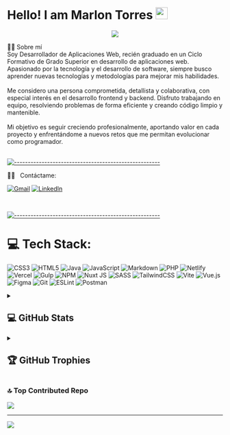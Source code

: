 # Hello! I am Marlon Torres <img src="https://media.giphy.com/media/hvRJCLFzcasrR4ia7z/giphy.gif" width="28">

<p align="center">
  <a href="https://github.com/DenverCoder1/readme-typing-svg"><img src="https://readme-typing-svg.herokuapp.com?lines=Web+Developer;Always%20learning%20new%20things&center=true&width=500&height=50"></a>
</p>
👨‍💻 Sobre mí<br>Soy Desarrollador de Aplicaciones Web, recién graduado en un Ciclo Formativo de Grado Superior en desarrollo de aplicaciones web. Apasionado por la tecnología y el desarrollo de software, siempre busco aprender nuevas tecnologías y metodologías para mejorar mis habilidades.<br><br>Me considero una persona comprometida, detallista y colaborativa, con especial interés en el desarrollo frontend y backend. Disfruto trabajando en equipo, resolviendo problemas de forma eficiente y creando código limpio y mantenible.<br><br>Mi objetivo es seguir creciendo profesionalmente, aportando valor en cada proyecto y enfrentándome a nuevos retos que me permitan evolucionar como programador. </br> </br>


[![-----------------------------------------------------](
https://raw.githubusercontent.com/andreasbm/readme/master/assets/lines/aqua.png)](https://github.com/BaseMax?tab=repositories) </b><br/>


🤝🏻 &nbsp; Contáctame: </br>

<p align="left">
	<a href="mailto:marlon0219968@gmail.com"><img src="https://img.icons8.com/bubbles/50/000000/gmail.png" alt="Gmail"/></a>
	<a href="https://www.linkedin.com/in/marlon-torres-4225502b0/"><img src="https://img.icons8.com/bubbles/50/000000/linkedin.png" alt="LinkedIn"/></a>
	
</p></br>

[![-----------------------------------------------------](
https://raw.githubusercontent.com/andreasbm/readme/master/assets/lines/aqua.png)](https://github.com/BaseMax?tab=repositories)
# 💻 Tech Stack:
![CSS3](https://img.shields.io/badge/css3-%231572B6.svg?style=for-the-badge&logo=css3&logoColor=white) ![HTML5](https://img.shields.io/badge/html5-%23E34F26.svg?style=for-the-badge&logo=html5&logoColor=white) ![Java](https://img.shields.io/badge/java-%23ED8B00.svg?style=for-the-badge&logo=openjdk&logoColor=white) ![JavaScript](https://img.shields.io/badge/javascript-%23323330.svg?style=for-the-badge&logo=javascript&logoColor=%23F7DF1E) ![Markdown](https://img.shields.io/badge/markdown-%23000000.svg?style=for-the-badge&logo=markdown&logoColor=white) ![PHP](https://img.shields.io/badge/php-%23777BB4.svg?style=for-the-badge&logo=php&logoColor=white) ![Netlify](https://img.shields.io/badge/netlify-%23000000.svg?style=for-the-badge&logo=netlify&logoColor=#00C7B7) ![Vercel](https://img.shields.io/badge/vercel-%23000000.svg?style=for-the-badge&logo=vercel&logoColor=white) ![Gulp](https://img.shields.io/badge/GULP-%23CF4647.svg?style=for-the-badge&logo=gulp&logoColor=white) ![NPM](https://img.shields.io/badge/NPM-%23CB3837.svg?style=for-the-badge&logo=npm&logoColor=white) ![Nuxt JS](https://img.shields.io/badge/Nuxt-002E3B?style=for-the-badge&logo=nuxt.js&logoColor=#00DC82) ![SASS](https://img.shields.io/badge/SASS-hotpink.svg?style=for-the-badge&logo=SASS&logoColor=white) ![TailwindCSS](https://img.shields.io/badge/tailwindcss-%2338B2AC.svg?style=for-the-badge&logo=tailwind-css&logoColor=white) ![Vite](https://img.shields.io/badge/vite-%23646CFF.svg?style=for-the-badge&logo=vite&logoColor=white) ![Vue.js](https://img.shields.io/badge/vue.js-%2335495e.svg?style=for-the-badge&logo=vuedotjs&logoColor=%234FC08D) ![Figma](https://img.shields.io/badge/figma-%23F24E1E.svg?style=for-the-badge&logo=figma&logoColor=white) ![Git](https://img.shields.io/badge/git-%23F05033.svg?style=for-the-badge&logo=git&logoColor=white) ![ESLint](https://img.shields.io/badge/ESLint-4B3263?style=for-the-badge&logo=eslint&logoColor=white) ![Postman](https://img.shields.io/badge/Postman-FF6C37?style=for-the-badge&logo=postman&logoColor=white)
<details> <summary><h2>💻 GitHub Stats</h2></summary>


![](https://github-readme-stats.vercel.app/api/top-langs/?username=marlondt-dev&theme=one_dark_pro&hide_border=false&include_all_commits=false&count_private=false&layout=compact)<br/><br/>
![](https://nirzak-streak-stats.vercel.app/?user=marlondt-dev&theme=one_dark_pro&hide_border=false)<br/><br/>
![](https://github-readme-stats.vercel.app/api?username=marlondt-dev&theme=one_dark_pro&hide_border=false&include_all_commits=false&count_private=false)<br/>

</details>
<details> <summary><h2>🏆 GitHub Trophies</h2></summary>
  
![](https://github-profile-trophy.vercel.app/?username=marlondt-dev&theme=tokyonight&no-frame=false&no-bg=true&margin-w=4)

</details>

<!--### ✍️ Random Dev Quote
![](https://quotes-github-readme.vercel.app/api?type=horizontal&theme=radical)-->

### 🔝 Top Contributed Repo
![](https://github-contributor-stats.vercel.app/api?username=marlondt-dev&limit=5&theme=gotham&combine_all_yearly_contributions=true)

---
[![](https://visitcount.itsvg.in/api?id=marlondt-dev&icon=0&color=9)](https://visitcount.itsvg.in)

<!-- Proudly created with GPRM ( https://gprm.itsvg.in ) -->
